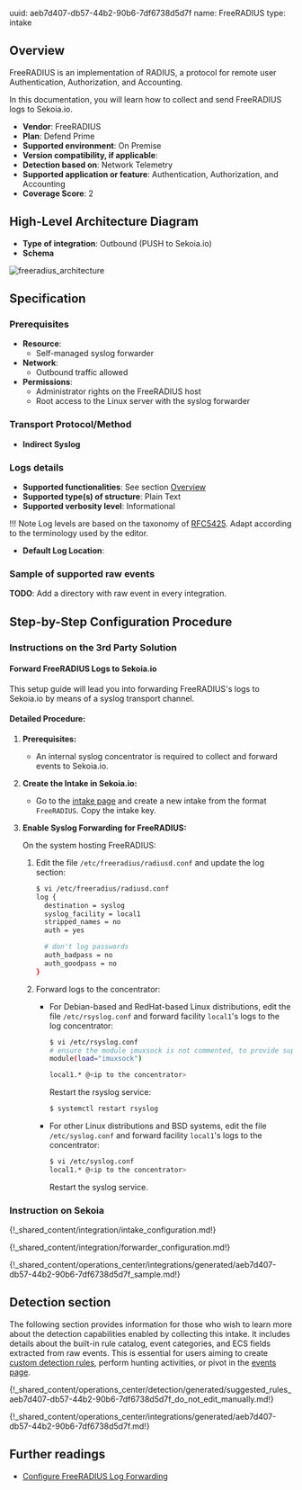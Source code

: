 uuid: aeb7d407-db57-44b2-90b6-7df6738d5d7f
name: FreeRADIUS
type: intake

## Overview

FreeRADIUS is an implementation of RADIUS, a protocol for remote user Authentication, Authorization, and Accounting.

In this documentation, you will learn how to collect and send FreeRADIUS logs to Sekoia.io.

- **Vendor**: FreeRADIUS
- **Plan**: Defend Prime
- **Supported environment**: On Premise
- **Version compatibility, if applicable**:
- **Detection based on**: Network Telemetry
- **Supported application or feature**: Authentication, Authorization, and Accounting
- **Coverage Score**: 2

## High-Level Architecture Diagram

- **Type of integration**: Outbound (PUSH to Sekoia.io)
- **Schema**

![freeradius_architecture](/assets/integration/freeradius_architecture.png)

## Specification

### Prerequisites

- **Resource**:
    - Self-managed syslog forwarder
- **Network**:
    - Outbound traffic allowed
- **Permissions**:
    - Administrator rights on the FreeRADIUS host
    - Root access to the Linux server with the syslog forwarder

### Transport Protocol/Method

- **Indirect Syslog**

### Logs details

- **Supported functionalities**: See section [Overview](#overview)
- **Supported type(s) of structure**: Plain Text
- **Supported verbosity level**: Informational

!!! Note
    Log levels are based on the taxonomy of [RFC5425](https://datatracker.ietf.org/doc/html/rfc5424). Adapt according to the terminology used by the editor.

- **Default Log Location**:

### Sample of supported raw events

**TODO**: Add a directory with raw event in every integration.

## Step-by-Step Configuration Procedure

### Instructions on the 3rd Party Solution

#### Forward FreeRADIUS Logs to Sekoia.io

This setup guide will lead you into forwarding FreeRADIUS's logs to Sekoia.io by means of a syslog transport channel.

#### Detailed Procedure:

1. **Prerequisites:**
   - An internal syslog concentrator is required to collect and forward events to Sekoia.io.

2. **Create the Intake in Sekoia.io:**
   - Go to the [intake page](https://app.sekoia.io/operations/intakes) and create a new intake from the format `FreeRADIUS`. Copy the intake key.

3. **Enable Syslog Forwarding for FreeRADIUS:**

   On the system hosting FreeRADIUS:

   1. Edit the file `/etc/freeradius/radiusd.conf` and update the log section:

      ```bash
      $ vi /etc/freeradius/radiusd.conf
      log {
        destination = syslog
        syslog_facility = local1
        stripped_names = no
        auth = yes

        # don't log passwords
        auth_badpass = no 
        auth_goodpass = no
      }
      ```

   2. Forward logs to the concentrator:

      - For Debian-based and RedHat-based Linux distributions, edit the file `/etc/rsyslog.conf` and forward facility `local1`'s logs to the log concentrator:

        ```bash
        $ vi /etc/rsyslog.conf
        # ensure the module imuxsock is not commented, to provide support for local system logging
        module(load="imuxsock")

        local1.* @<ip to the concentrator>
        ```

        Restart the rsyslog service:

        ```bash
        $ systemctl restart rsyslog
        ```

      - For other Linux distributions and BSD systems, edit the file `/etc/syslog.conf` and forward facility `local1`'s logs to the concentrator:

        ```bash
        $ vi /etc/syslog.conf
        local1.* @<ip to the concentrator>
        ```

        Restart the syslog service.

### Instruction on Sekoia

{!_shared_content/integration/intake_configuration.md!}

{!_shared_content/integration/forwarder_configuration.md!}

{!_shared_content/operations_center/integrations/generated/aeb7d407-db57-44b2-90b6-7df6738d5d7f_sample.md!}

## Detection section

The following section provides information for those who wish to learn more about the detection capabilities enabled by collecting this intake. It includes details about the built-in rule catalog, event categories, and ECS fields extracted from raw events. This is essential for users aiming to create [custom detection rules](/docs/xdr/features/detect/sigma.md), perform hunting activities, or pivot in the [events page](/docs/xdr/features/investigate/events.md).

{!_shared_content/operations_center/detection/generated/suggested_rules_aeb7d407-db57-44b2-90b6-7df6738d5d7f_do_not_edit_manually.md!}

{!_shared_content/operations_center/integrations/generated/aeb7d407-db57-44b2-90b6-7df6738d5d7f.md!}


## Further readings

- [Configure FreeRADIUS Log Forwarding](https://freeradius.org/documentation/)